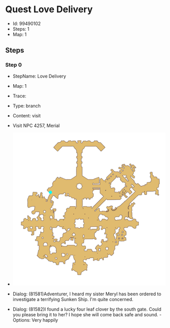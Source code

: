 # Quest Love Delivery

- Id: 99490102
- Steps: 1
- Map: 1

## Steps

### Step 0
- StepName:  Love Delivery
- Map:  1
- Trace:  
- Type:  branch
- Content:  visit
- Visit NPC 4257, Merial

- ![images/99490102_0.png](images/99490102_0.png)
- Dialog: (81581)Adventurer, I heard my sister Meryl has been ordered to investigate a terrifying Sunken Ship. I'm quite concerned.
- Dialog: (81582)I found a lucky four leaf clover by the south gate. Could you please bring it to her? I hope she will come back safe and sound. - Options: Very happily


